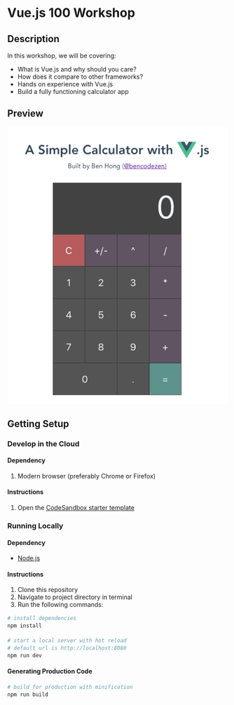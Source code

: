# Vue.js 100 Workshop

## Description

In this workshop, we will be covering:

* What is Vue.js and why should you care?
* How does it compare to other frameworks?
* Hands on experience with Vue.js
* Build a fully functioning calculator app

## Preview

![Calculator App Preview](/preview.gif)

## Getting Setup

### Develop in the Cloud

#### Dependency

1.  Modern browser (preferably Chrome or Firefox)

#### Instructions

1.  Open the [CodeSandbox starter template](https://codesandbox.io/s/github/bencodezen/vuejs-100-workshop)

### Running Locally

#### Dependency

* [Node.js](https://nodejs.org/en/)

#### Instructions

1.  Clone this repository
2.  Navigate to project directory in terminal
3.  Run the following commands:

```bash
# install dependencies
npm install

# start a local server with hot reload
# default url is http://localhost:8080
npm run dev
```

#### Generating Production Code

```bash
# build for production with minification
npm run build
```
